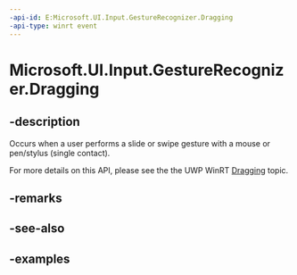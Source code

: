 ```yaml
---
-api-id: E:Microsoft.UI.Input.GestureRecognizer.Dragging
-api-type: winrt event
---
```


# Microsoft.UI.Input.GestureRecognizer.Dragging

<!--
public event Windows.Foundation.TypedEventHandler<Microsoft.UI.Input.GestureRecognizer,Microsoft.UI.Input.DraggingEventArgs> Dragging;
-->

## -description

Occurs when a user performs a slide or swipe gesture with a mouse or pen/stylus (single contact).

For more details on this API, please see the the UWP WinRT [Dragging](/uwp/api/windows.ui.input.gesturerecognizer.dragging) topic.

## -remarks

## -see-also

## -examples
